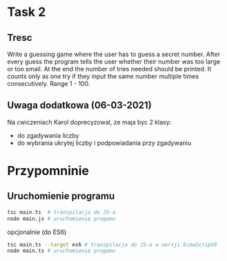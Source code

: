 # Task 2

## Tresc


Write a guessing game where the user has to guess a secret number.
After every guess the program tells the user whether their number was too large or too small.
At the end the number of tries needed should be printed.
It counts only as one try if they input the same number multiple times consecutively.
Range 1 - 100.

## Uwaga dodatkowa (06-03-2021)

Na cwiczeniach Karol doprecyzowal, ze maja byc 2 klasy:
- do zgadywania liczby
- do wybrania ukrytej liczby i podpowiadania przy zgadywaniu

# Przypomninie

## Uruchomienie programu

```bash
tsc main.ts  # transpilacja do JS-a
node main.js # uruchomienie progamu
```
opcjonalnie (do ES6)

```bash
tsc main.ts --target es6 # transpilacja do JS-a w wersji EcmaScript6
node main.ts # uruchomienie progamu
```
